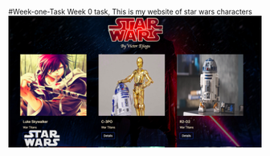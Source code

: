 #Week-one-Task
Week 0 task, This is my website of star wars characters
![Screenshot](screenshot.png)